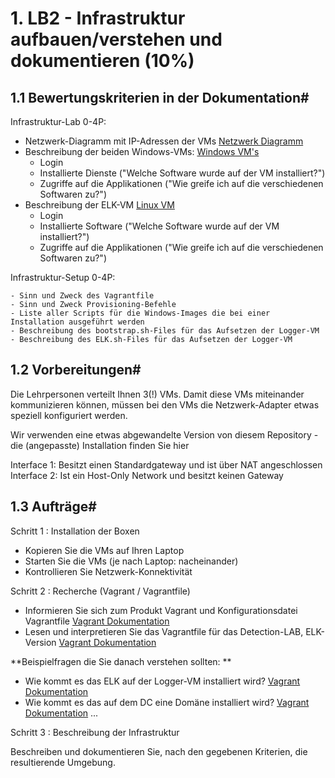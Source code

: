 # 1. LB2 - Infrastruktur aufbauen/verstehen und dokumentieren (10%)

## 1.1 Bewertungskriterien in der Dokumentation#

Infrastruktur-Lab 0-4P:

 - Netzwerk-Diagramm mit IP-Adressen der VMs [Netzwerk Diagramm](../tech_daten/Netzwerk_Diagramm_P1.md)
 - Beschreibung der beiden Windows-VMs: [Windows VM's](../tech_daten/WindowsVMs.md)
     - Login
     - Installierte Dienste ("Welche Software wurde auf der VM installiert?")
     - Zugriffe auf die Applikationen ("Wie greife ich auf die verschiedenen Softwaren zu?")
 - Beschreibung der ELK-VM [Linux VM](../tech_daten/LinuxVM.md)
     - Login
     - Installierte Software ("Welche Software wurde auf der VM installiert?")
     - Zugriffe auf die Applikationen ("Wie greife ich auf die verschiedenen Softwaren zu?")

Infrastruktur-Setup 0-4P:

    - Sinn und Zweck des Vagrantfile
    - Sinn und Zweck Provisioning-Befehle
    - Liste aller Scripts für die Windows-Images die bei einer Installation ausgeführt werden
    - Beschreibung des bootstrap.sh-Files für das Aufsetzen der Logger-VM
    - Beschreibung des ELK.sh-Files für das Aufsetzen der Logger-VM

## 1.2 Vorbereitungen#

Die Lehrpersonen verteilt Ihnen 3(!) VMs. Damit diese VMs miteinander kommunizieren können, müssen bei den VMs die Netzwerk-Adapter etwas speziell konfiguriert werden.

Wir verwenden eine etwas abgewandelte Version von diesem Repository - die (angepasste) Installation finden Sie hier

Interface 1:
Besitzt einen Standardgateway und ist über NAT angeschlossen
Interface 2:
Ist ein Host-Only Network und besitzt keinen Gateway

## 1.3 Aufträge#

Schritt 1 : Installation der Boxen

- Kopieren Sie die VMs auf Ihren Laptop
- Starten Sie die VMs (je nach Laptop: nacheinander)
- Kontrollieren Sie Netzwerk-Konnektivität

Schritt 2 : Recherche (Vagrant / Vagrantfile)

 - Informieren Sie sich zum Produkt Vagrant und Konfigurationsdatei Vagrantfile [Vagrant Dokumentation](../tech_daten/Vagrant_P1.md)
 - Lesen und interpretieren Sie das Vagrantfile für das Detection-LAB, ELK-Version [Vagrant Dokumentation](../tech_daten/Vagrant_P1.md)

**Beispielfragen die Sie danach verstehen sollten: **

 - Wie kommt es das ELK auf der Logger-VM installiert wird? [Vagrant Dokumentation](../tech_daten/Vagrant_P1.md)
 - Wie kommt es das auf dem DC eine Domäne installiert wird? [Vagrant Dokumentation](../tech_daten/Vagrant_P1.md)
 ...

Schritt 3 : Beschreibung der Infrastruktur

Beschreiben und dokumentieren Sie, nach den gegebenen Kriterien, die resultierende Umgebung.
